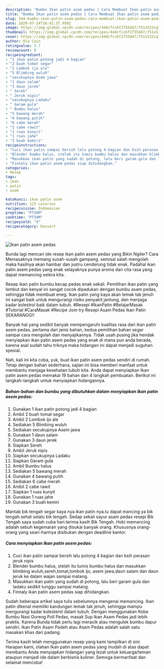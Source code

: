 ```yaml
---
description: "Bumbu Ikan patin asem pedas | Cara Membuat Ikan patin asem pedas Yang Mudah Dan Praktis"
title: "Bumbu Ikan patin asem pedas | Cara Membuat Ikan patin asem pedas Yang Mudah Dan Praktis"
slug: 544-bumbu-ikan-patin-asem-pedas-cara-membuat-ikan-patin-asem-pedas-yang-mudah-dan-praktis
date: 2020-07-24T16:42:37.950Z
image: https://img-global.cpcdn.com/recipes/44dcfcc6f2755d47/751x532cq70/ikan-patin-asem-pedas-foto-resep-utama.jpg
thumbnail: https://img-global.cpcdn.com/recipes/44dcfcc6f2755d47/751x532cq70/ikan-patin-asem-pedas-foto-resep-utama.jpg
cover: https://img-global.cpcdn.com/recipes/44dcfcc6f2755d47/751x532cq70/ikan-patin-asem-pedas-foto-resep-utama.jpg
author: Ola Cain
ratingvalue: 3.7
reviewcount: 9
recipeingredient:
- "1 ikan patin potong jadi 4 bagian"
- "2 buah tomat segar"
- "2 Lombok ijo ale"
- "5 Blimbing wuluh"
- "secukupnya Asem jawa"
- "1 daun salam"
- "3 daun jerek"
- " Sereh"
- " Jeruk nipis"
- "secukupnya Ladaku"
- " Garam gula"
- " Bumbu halus"
- "5 bawang merah"
- "4 bawang putih"
- "6 cabe merah"
- "2 cabe rawit"
- "1 ruas kunyit"
- "1 ruas jahe"
- "3 buah kemiri"
recipeinstructions:
- "Cuci ikan patin sampai bersih lalu potong 4 bagian dan ksih perasan jeruk nipis"
- "Blender bumbu halus, stelah itu tumis bumbu halus dan masukkan blimbing wuluh,sereh,tomat,lombok ijo, asem jawa,daun salam dan daun jeruk ke dalam wajan sampai matang."
- "Masukkan ikan patin yang sudah di potong, lalu beri garam gula dan ladaku sedikit tunggu sampai matang."
- "Finnaly ikan patin asem pedas siap dihidangkan."
categories:
- Resep
tags:
- ikan
- patin
- asem

katakunci: ikan patin asem 
nutrition: 123 calories
recipecuisine: Indonesian
preptime: "PT26M"
cooktime: "PT34M"
recipeyield: "4"
recipecategory: Dessert

---
```



![Ikan patin asem pedas](https://img-global.cpcdn.com/recipes/44dcfcc6f2755d47/751x532cq70/ikan-patin-asem-pedas-foto-resep-utama.jpg)

Bunda lagi mencari ide resep ikan patin asem pedas yang Bikin Ngiler? Cara Memasaknya memang susah-susah gampang. semisal salah mengolah maka hasilnya akan hambar dan justru cenderung tidak enak. Padahal ikan patin asem pedas yang enak selayaknya punya aroma dan cita rasa yang dapat memancing selera kita.

Resep ikan patin bumbu kecap pedas enak sekali. Pemilihan ikan patin yang lembut dan kenyal ini sangat cocok dipadukan dengan bumbu asam pedas, sehingga tidak membuat eneg. Ikan patin yang kaya akan lemak tak jenuh ini sangat baik untuk mengurangi risiko penyakit jantung, dan menjaga kadar kolestrol baik dalam tubuh. #Resepi #IkanPatin #BelajarMasak #Tutorial #CaraMasak #Recipe Jom try Resepi Asam Pedas Ikan Patin SEKARANGG!!

Banyak hal yang sedikit banyak mempengaruhi kualitas rasa dari ikan patin asem pedas, pertama dari jenis bahan, kedua pemilihan bahan segar sampai cara mengolah dan menyajikannya. Tidak usah pusing jika hendak menyiapkan ikan patin asem pedas yang enak di mana pun anda berada, karena asal sudah tahu triknya maka hidangan ini dapat menjadi suguhan spesial.


Nah, kali ini kita coba, yuk, buat ikan patin asem pedas sendiri di rumah. Tetap dengan bahan sederhana, sajian ini bisa memberi manfaat untuk membantu menjaga kesehatan tubuh kita. Anda dapat menyiapkan Ikan patin asem pedas memakai 19 bahan dan 4 langkah pembuatan. Berikut ini langkah-langkah untuk menyiapkan hidangannya.

<!--inarticleads1-->

##### Bahan-bahan dan bumbu yang dibutuhkan dalam menyiapkan Ikan patin asem pedas:

1. Gunakan 1 ikan patin potong jadi 4 bagian
1. Ambil 2 buah tomat segar
1. Ambil 2 Lombok ijo ale
1. Sediakan 5 Blimbing wuluh
1. Sediakan secukupnya Asem jawa
1. Gunakan 1 daun salam
1. Gunakan 3 daun jerek
1. Siapkan  Sereh
1. Ambil  Jeruk nipis
1. Siapkan secukupnya Ladaku
1. Siapkan  Garam gula
1. Ambil  Bumbu halus
1. Sediakan 5 bawang merah
1. Gunakan 4 bawang putih
1. Sediakan 6 cabe merah
1. Ambil 2 cabe rawit
1. Siapkan 1 ruas kunyit
1. Gunakan 1 ruas jahe
1. Gunakan 3 buah kemiri


Mantab bik tengah segar kaya nya ikan patin nya.tu dapat mancing ya bik tengah.sehat selalu bik tengah. Sedap sekali sayur asam pedas resepi Bik Tengah saya sudah cuba hari.terima kasih Bik Tengah. Hobi memancing adalah sebuh kegemaran yang disukai banyak orang. Khususnya orang-orang yang seari-harinya disibukan dengan deadline kantor. 

<!--inarticleads2-->

##### Cara menyiapkan Ikan patin asem pedas:

1. Cuci ikan patin sampai bersih lalu potong 4 bagian dan ksih perasan jeruk nipis
1. Blender bumbu halus, stelah itu tumis bumbu halus dan masukkan blimbing wuluh,sereh,tomat,lombok ijo, asem jawa,daun salam dan daun jeruk ke dalam wajan sampai matang.
1. Masukkan ikan patin yang sudah di potong, lalu beri garam gula dan ladaku sedikit tunggu sampai matang.
1. Finnaly ikan patin asem pedas siap dihidangkan.


Sudah beberapa artikel saya tulis sebelumnya mengenai memancing. Ikan patin dikenal memiliki kandungan lemak tak jenuh, sehingga mampu mengurangi kadar kolesterol dalam tubuh. Dengan menggunakan Kobe Bumbu Nasi Goreng Poll Pedas, masak Sup Ikan Asam Pedas jadi lebih praktis. Karena Bunda tidak perlu lagi meracik atau mengulek bumbu dapur sendiri. Ikan Patin Asam Padeh atau Asam Pedas adalah salah satu masakan khas dari padang. 

Terima kasih telah menggunakan resep yang kami tampilkan di sini. Harapan kami, olahan Ikan patin asem pedas yang mudah di atas dapat membantu Anda menyiapkan hidangan yang lezat untuk keluarga/teman ataupun menjadi ide dalam berbisnis kuliner. Semoga bermanfaat dan selamat mencoba!
